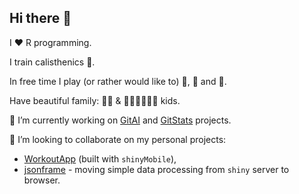 ## Hi there 👋

I ❤️ R programming.

I train calisthenics 💪. 

In free time I play (or rather would like to) 🎻, 🎸 and 🪈.

Have beautiful family: 👩‍🦱 & 👧👦👦👦👦👶 kids.

🔭 I’m currently working on [GitAI](https://github.com/r-world-devs/GitAI) and [GitStats](https://github.com/r-world-devs/GitStats) projects.

👯 I’m looking to collaborate on my personal projects:
- [WorkoutApp](https://github.com/maciekbanas/WorkoutApp) (built with `shinyMobile`),
- [jsonframe](https://github.com/maciekbanas/jsonframe) - moving simple data processing from `shiny` server to browser.

<!--


Here are some ideas to get you started:

- 
- 🌱 I’m currently learning ...
- 👯 I’m looking to collaborate on ...
- 🤔 I’m looking for help with ...
- 💬 Ask me about ...
- 📫 How to reach me: ...
- 😄 Pronouns: ...
- ⚡ Fun fact: ...
-->
